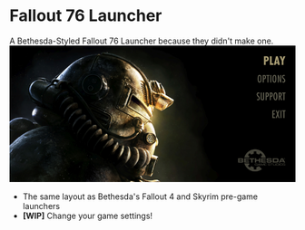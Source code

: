 # Fallout 76 Launcher
A Bethesda-Styled Fallout 76 Launcher because they didn't make one.
![MainMenu](https://raw.githubusercontent.com/kran27/Fallout76Launcher/master/Fallout76Launcher/Resources/MainMenu.PNG)
* The same layout as Bethesda's Fallout 4 and Skyrim pre-game launchers
* **[WIP]** Change your game settings!